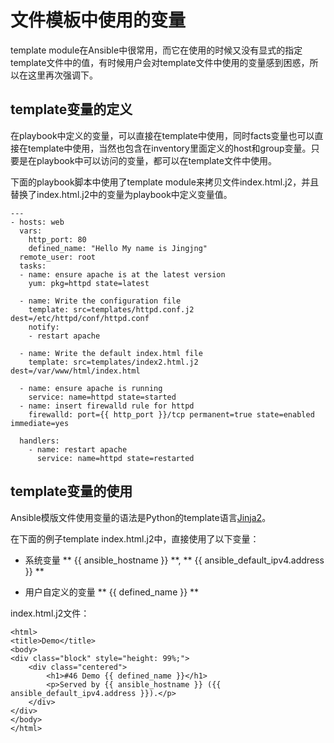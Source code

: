# 文件模板中使用的变量

template module在Ansible中很常用，而它在使用的时候又没有显式的指定template文件中的值，有时候用户会对template文件中使用的变量感到困惑，所以在这里再次强调下。

## template变量的定义

在playbook中定义的变量，可以直接在template中使用，同时facts变量也可以直接在template中使用，当然也包含在inventory里面定义的host和group变量。只要是在playbook中可以访问的变量，都可以在template文件中使用。

下面的playbook脚本中使用了template module来拷贝文件index.html.j2，并且替换了index.html.j2中的变量为playbook中定义变量值。

```
---
- hosts: web
  vars:
    http_port: 80
    defined_name: "Hello My name is Jingjng"
  remote_user: root
  tasks:
  - name: ensure apache is at the latest version
    yum: pkg=httpd state=latest

  - name: Write the configuration file
    template: src=templates/httpd.conf.j2 dest=/etc/httpd/conf/httpd.conf
    notify:
    - restart apache

  - name: Write the default index.html file
    template: src=templates/index2.html.j2 dest=/var/www/html/index.html

  - name: ensure apache is running
    service: name=httpd state=started
  - name: insert firewalld rule for httpd
    firewalld: port={{ http_port }}/tcp permanent=true state=enabled immediate=yes

  handlers:
    - name: restart apache
      service: name=httpd state=restarted
```

## template变量的使用

Ansible模版文件使用变量的语法是Python的template语言[Jinja2](http://jinja.pocoo.org/docs/dev/templates/#builtin-filters)。

在下面的例子template index.html.j2中，直接使用了以下变量：

* 系统变量 ** {{ ansible\_hostname }} **, ** {{ ansible\_default\_ipv4.address }} **

* 用户自定义的变量 ** {{ defined\_name }} **

index.html.j2文件：

```
<html>
<title>Demo</title>
<body>
<div class="block" style="height: 99%;">
    <div class="centered">
        <h1>#46 Demo {{ defined_name }}</h1>
        <p>Served by {{ ansible_hostname }} ({{ ansible_default_ipv4.address }}).</p>
    </div>
</div>
</body>
</html>
```



